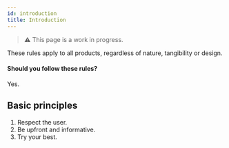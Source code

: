 ```yaml
---
id: introduction
title: Introduction
---
```


> ⚠️ This page is a work in progress.

These rules apply to all products, regardless of nature, tangibility or design.

#### Should you follow these rules?
Yes.

## Basic principles

1. Respect the user.
2. Be upfront and informative.
3. Try your best.